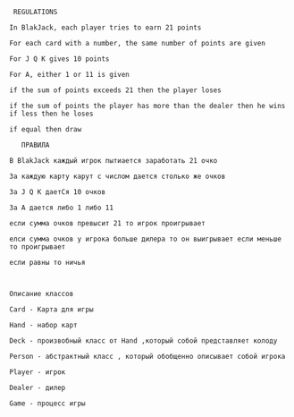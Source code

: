 	 REGULATIONS
 
	In BlakJack, each player tries to earn 21 points

	For each card with a number, the same number of points are given

	For J Q K gives 10 points

	For A, either 1 or 11 is given

	if the sum of points exceeds 21 then the player loses

	if the sum of points the player has more than the dealer then he wins if less then he loses

	if equal then draw

       ПРАВИЛА  
 
	В BlakJack каждый игрок пытиается заработать 21 очко 
	
	За каждую карту карут с числом дается столько же очков 

	За J Q K даетCя 10 очков 

	За А дается либо 1 либо 11 

	если сумма очков превысит 21 то игрок проигрывает 

	елси сумма очков у игрока больше дилера то он выигрывает если меньше то проигрывает 

	если равны то ничья



	Описание классов 	

	Card - Карта для игры 

	Hand - набор карт 

	Deck - произвобный класс от Hand ,который собой представляет колоду 

	Person - абстрактный класс , который обобщенно описывает собой игрока

	Player - игрок 

	Dealer - дилер

	Game - процесс игры 


